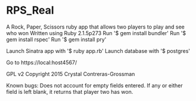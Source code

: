 # RPS_Real
A Rock, Paper, Scissors ruby app that allows two players to play and see who won
Written using Ruby 2.1.5p273
Run '$ gem install bundler'
Run '$ gem install rspec'
Run '$ gem install pry'


Launch Sinatra app with '$ ruby app.rb'
Launch database with '$ postgres'

Go to https://local:host4567/

GPL v2 Copyright 2015 Crystal Contreras-Grossman

Known bugs:
Does not account for empty fields entered. If any or either field is left blank, it returns that player two has won.
